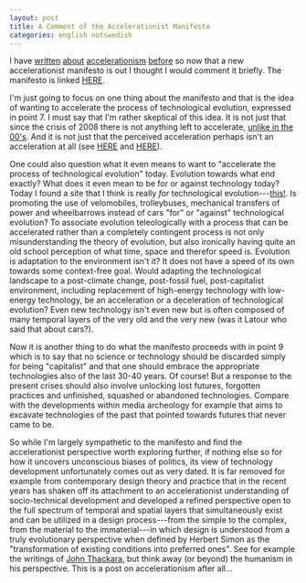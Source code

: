 ```yaml
--- 
layout: post
title: A Comment of the Accelerationist Manifesto
categories: english notswedish
---
```


I have [written](http://www.blay.se/2010-09-16-accelerationism-i-nick-land-skynet-och-den-cybernetiska-intensifieringen.html) [about](http://www.blay.se/2010-09-17-accelerationism-ii-resan-mot-den-kosmiska-schizofrenin.html) [accelerationism](http://www.blay.se/2010-09-17-accelerationism-iii-eskalationism-pirateri-och-den-absoluta-horisonten-for-manskligheten.html) [before](http://www.blay.se/2010-01-19-pop-culture-and-tunnels.html) so now that a new accelerationist manifesto is out I thought I would comment it briefly. The manifesto is linked [HERE](http://speculativeheresy.wordpress.com/2013/05/14/celerity-a-critique-of-the-manifesto-for-an-accelerationist-politics/).

I'm just going to focus on one thing about the manifesto and that is the idea of wanting to accelerate the process of technological evolution, expressed in point 7. I must say that I'm rather skeptical of this idea. It is not just that since the crisis of 2008 there is not anything left to accelerate, [unlike in the 00's](http://copyriot.se/2010/01/13/pirate-politics-from-accelerationism-to-escalationism/). And it is not just that the perceived acceleration perhaps isn't an acceleration at all (see [HERE](http://www.lowtechmagazine.com/2008/02/faster-internet.html) and [HERE](http://www.blay.se/2011-10-06-punks.html)).

One could also question what it even means to want to "accelerate the process of technological evolution" today. Evolution towards what end exactly? What does it even mean to be for or against technology today? Today I found a site that I think is really *for* technological evolution---[this!](http://lowtechmagazine.com/). Is promoting the use of velomobiles, trolleybuses, mechanical transfers of power and wheelbarrows instead of cars "for" or "against" technological evolution? To associate evolution teleologically with a process that can be accelerated rather than a completely contingent process is not only misunderstanding the theory of evolution, but also ironically having quite an old school perception of what time, space and therefor speed is. Evolution is adaptation to the environment isn't it? It does not have a speed of its own towards some context-free goal. Would adapting the technological landscape to a post-climate change, post-fossil fuel, post-capitalist environment, including replacement of high-energy technology with low-energy technology, be an acceleration or a deceleration of technological evolution? Even new technology isn't even new but is often composed of many temporal layers of the very old and the very new (was it Latour who said that about cars?).

Now it is another thing to do what the manifesto proceeds with in point 9 which is to say that no science or technology should be discarded simply for being "capitalist" and that one should embrace the appropriate technologies also of the last 30-40 years. Of course! But a response to the present crises should also involve unlocking lost futures, forgotten practices and unfinished, squashed or abandoned technologies. Compare with the developments within media archeology for example that aims to excavate technologies of the past that pointed towards futures that never came to be.

So while I'm largely sympathetic to the manifesto and find the accelerationist perspective worth exploring further, if nothing else so for how it uncovers unconscious biases of politics, its view of technology development unfortunately comes out as very dated. It is far removed for example from contemporary design theory and practice that in the recent years has shaken off its attachment to an accelerationist understanding of socio-technical development and developed a refined perspective open to the full spectrum of temporal and spatial layers that simultaneously exist and can be utilized in a design process---from the simple to the complex, from the material to the immaterial---in which design is understood from a truly evolutionary perspective when defined by Herbert Simon as the "transformation of existing conditions into preferred ones". See for example the writings of [John Thackara](http://www.doorsofperception.com/by-john-thackara/), but think away (or beyond) the humanism in his perspective. This is a post on accelerationism after all...
